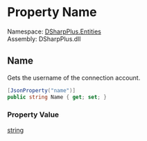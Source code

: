 # Property Name

Namespace: [DSharpPlus.Entities](DSharpPlus.Entities.md)  
Assembly: DSharpPlus.dll

## <a id="DSharpPlus_Entities_DiscordConnection_Name"></a>Name

Gets the username of the connection account.

```csharp
[JsonProperty("name")]
public string Name { get; set; }
```

### Property Value

[string](https://learn.microsoft.com/dotnet/api/system.string)

